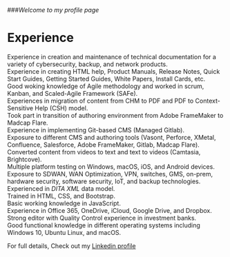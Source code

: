 ###_Welcome to my profile page_

# Experience
Experience in creation and maintenance of technical documentation for a variety of cybersecurity, backup, and network products.\
Experience in creating HTML help, Product Manuals, Release Notes, Quick Start Guides, Getting Started Guides, White Papers, Install Cards, etc.\
Good woking knowledge of Agile methodology and worked in scrum, Kanban, and Scaled-Agile Framework (SAFe).\
Experiences in migration of content from CHM to PDF and PDF to Context-Sensitive Help (CSH) model.\
Took part in transition of authoring environment from Adobe FrameMaker to Madcap Flare.\
Experience in implementing Git-based CMS (Managed Gitlab).\
Exposure to different CMS and authoring tools (Vasont, Perforce, XMetal, Confluence, Salesforce, Adobe FrameMaker, Gitlab, Madcap Flare).\
Converted content from videos to text and text to videos (Camtasia, Brightcove).\
Multiple platform testing on Windows, macOS, iOS, and Android devices.\
Exposure to SDWAN, WAN Optimization, VPN, switches, GMS, on-prem, hardware security, software security, IoT, and backup technologies.\
Experienced in _DITA XML_ data model.\
Trained in HTML, CSS, and Bootstrap.\
Basic working knowledge in JavaScript.\
Experience in Office 365, OneDrive, iCloud, Google Drive, and Dropbox.\
Strong editor with Quality Control experience in investment banks.\
Good functional knowledge in different operating systems including Windows 10, Ubuntu Linux, and macOS.

For full details, Check out my [Linkedin profile](https://www.linkedin.com/in/ashokchandru/)
